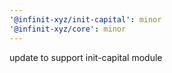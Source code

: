 ```yaml
---
'@infinit-xyz/init-capital': minor
'@infinit-xyz/core': minor
---
```


update to support init-capital module
